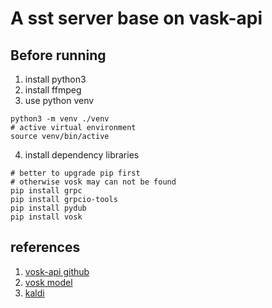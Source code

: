 # A sst server base on vask-api



## Before running

1. install python3
2. install ffmpeg
3. use python venv
```
python3 -m venv ./venv
# active virtual environment
source venv/bin/active
```
4. install dependency libraries 
```
# better to upgrade pip first
# otherwise vosk may can not be found 
pip install grpc
pip install grpcio-tools
pip install pydub
pip install vosk
```

## references
1. [vosk-api github](https://github.com/alphacep/vosk-api)
2. [vosk model](https://alphacephei.com/vosk/models)
3. [kaldi](https://kaldi-asr.org/)